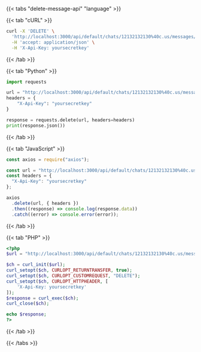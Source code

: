 <div></div>

{{< tabs "delete-message-api" "language" >}}

{{< tab "cURL" >}}

```sh
curl -X 'DELETE' \
  'http://localhost:3000/api/default/chats/12132132130%40c.us/messages/true_12132132130%40c.us_AAAAAAAAAAAAAAAAAAAA' \
  -H 'accept: application/json' \
  -H 'X-Api-Key: yoursecretkey'
```

{{< /tab >}}

{{< tab "Python" >}}

```python
import requests

url = "http://localhost:3000/api/default/chats/12132132130%40c.us/messages/true_12132132130%40c.us_AAAAAAAAAAAAAAAAAAAA"
headers = {
    "X-Api-Key": "yoursecretkey"
}

response = requests.delete(url, headers=headers)
print(response.json())
```

{{< /tab >}}

{{< tab "JavaScript" >}}

```javascript
const axios = require("axios");

const url = "http://localhost:3000/api/default/chats/12132132130%40c.us/messages/true_12132132130%40c.us_AAAAAAAAAAAAAAAAAAAA";
const headers = {
  "X-Api-Key": "yoursecretkey"
};

axios
  .delete(url, { headers })
  .then((response) => console.log(response.data))
  .catch((error) => console.error(error));
```

{{< /tab >}}

{{< tab "PHP" >}}

```php
<?php
$url = "http://localhost:3000/api/default/chats/12132132130%40c.us/messages/true_12132132130%40c.us_AAAAAAAAAAAAAAAAAAAA";

$ch = curl_init($url);
curl_setopt($ch, CURLOPT_RETURNTRANSFER, true);
curl_setopt($ch, CURLOPT_CUSTOMREQUEST, "DELETE");
curl_setopt($ch, CURLOPT_HTTPHEADER, [
    'X-Api-Key: yoursecretkey'
]);
$response = curl_exec($ch);
curl_close($ch);

echo $response;
?>
```

{{< /tab >}}

{{< /tabs >}}

